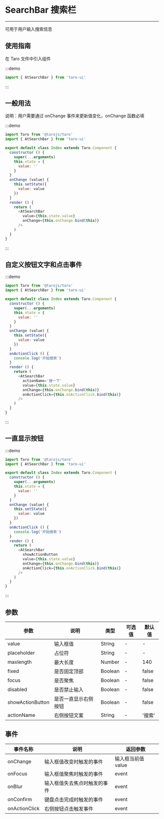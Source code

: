 # SearchBar 搜索栏

---
可用于用户输入搜索信息

## 使用指南

在 Taro 文件中引入组件

:::demo

```js
import { AtSearchBar } from 'taro-ui'
```

:::

## 一般用法

说明：用户需要通过 onChange 事件来更新值变化，onChange 函数必填

:::demo

```js
import Taro from '@tarojs/taro'
import { AtSearchBar } from 'taro-ui'

export default class Index extends Taro.Component {
  constructor () {
    super(...arguments)
    this.state = {
      value: ''
    }
  }
  onChange (value) {
    this.setState({
      value: value
    })
  }
  render () {
    return (
      <AtSearchBar
        value={this.state.value}
        onChange={this.onChange.bind(this)}
      />
    )
  }
}

```

:::

## 自定义按钮文字和点击事件

:::demo

```js
import Taro from '@tarojs/taro'
import { AtSearchBar } from 'taro-ui'

export default class Index extends Taro.Component {
  constructor () {
    super(...arguments)
    this.state = {
      value: ''
    }
  }
  onChange (value) {
    this.setState({
      value: value
    })
  }
  onActionClick () {
    console.log('开始搜索')
  }
  render () {
    return (
      <AtSearchBar
        actionName='搜一下'
        value={this.state.value}
        onChange={this.onChange.bind(this)}
        onActionClick={this.onActionClick.bind(this)}
      />
    )
  }
}
```

:::

## 一直显示按钮

:::demo

```js
import Taro from '@tarojs/taro'
import { AtSearchBar } from 'taro-ui'

export default class Index extends Taro.Component {
  constructor () {
    super(...arguments)
    this.state = {
      value: ''
    }
  }
  onChange (value) {
    this.setState({
      value: value
    })
  }
  onActionClick () {
    console.log('开始搜索')
  }
  render () {
    return (
      <AtSearchBar
        showActionButton
        value={this.state.value}
        onChange={this.onChange.bind(this)}
        onActionClick={this.onActionClick.bind(this)}
      />
    )
  }
}
```

:::

## 参数

| 参数       | 说明                                   | 类型    | 可选值                                                              | 默认值   |
| ---------- | -------------------------------------- | ------- | ------------------------------------------------------------------- | -------- |
| value | 输入框值 | String  | - | - |
| placeholder | 占位符  | String  | - | - |
| maxlength | 最大长度 | Number  | -  | 140 |
| fixed | 是否固定顶部 | Boolean  | -  | false |
| focus | 是否聚焦 | Boolean  | -  | false |
| disabled | 是否禁止输入 | Boolean  | -  | false |
| showActionButton | 是否一直显示右侧按钮 | Boolean  | -  | false |
| actionName | 右侧按钮文案 | String  | -  | '搜索' |

## 事件

| 事件名称 | 说明          | 返回参数  |
|---------- |-------------- |---------- |
| onChange | 输入框值改变时触发的事件 | 输入框当前值 value  |
| onFocus | 输入框值聚焦时触发的事件 | event  |
| onBlur | 输入框值失去焦点时触发的事件 | event  |
| onConfirm | 键盘点击完成时触发的事件 | event  |
| onActionClick | 右侧按钮点击触发事件 | event  |
